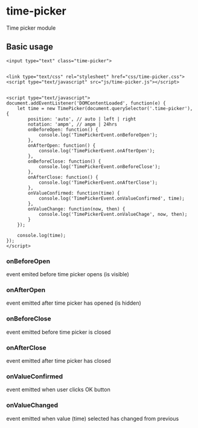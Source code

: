 # time-picker
Time picker module


## Basic usage

```
<input type="text" class="time-picker">


<link type="text/css" rel="stylesheet" href="css/time-picker.css">
<script type="text/javascript" src="js/time-picker.js"></script>


<script type="text/javascript">
document.addEventListener('DOMContentLoaded', function(e) {
	let time = new TimePicker(document.querySelector('.time-picker'), {
		position: 'auto', // auto | left | right
		notation: 'ampm', // ampm | 24hrs
		onBeforeOpen: function() {
			console.log('TimePickerEvent.onBeforeOpen');
		},
		onAfterOpen: function() {
			console.log('TimePickerEvent.onAfterOpen');
		},
		onBeforeClose: function() {
			console.log('TimePickerEvent.onBeforeClose');
		},
		onAfterClose: function() {
			console.log('TimePickerEvent.onAfterClose');
		},
		onValueConfirmed: function(time) {
			console.log('TimePickerEvent.onValueConfirmed', time);
		},
		onValueChange: function(now, then) {
			console.log('TimePickerEvent.onValueChage', now, then);
		}
	});
	
	console.log(time);
});
</script>
```


### onBeforeOpen
event emited before time picker opens (is visible)

### onAfterOpen
event emitted after time picker has opened (is hidden)

### onBeforeClose
event emitted before time picker is closed

### onAfterClose
event emitted after time picker has closed

### onValueConfirmed
event emitted when user clicks OK button

### onValueChanged
event emitted when value (time) selected has changed from previous
